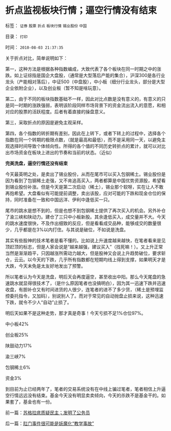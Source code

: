 # 折点监视板块行情；逼空行情没有结束

标签： `证券` `股票` `折点` `板块行情` `锡业股份` `中国` 

目录： `打印`

时间： `2010-08-03 21:37:35`

关于折点对比，简单说明如下：

第一，这种方法是根据各种指数编成，大致代表了各个板块在同一时期之中的涨跌。如上证综指是国企大盘股，（通常是大型落后产能的集合），沪深300是各行业龙头（产能相对落后），中证500（中盘股），中小板（细分行业龙头，部分是大型企业依附企业），以及创业板（暂不知是啥玩意）。

第二，由于不同的板块指数基础不一样，因此对比点数是没有意义的，有意义的只是同一时期的涨跌强弱，表明该阶段同样市场背景下的资金流出流入的意愿，和相对应的股票的活跃程度。后者有着直接的操盘意义。

第三，采取折点的原因是避免主观采样。

第四，各个指数的转折期有差别，因此在上转下，或者下转上的过程中，选择各个指数在同一个转期的极限点数，（就是最高和最低），而不是采用同一天，以避免主观选择时间导致个体倾向性。所得的各个值的不同历史转折点的累计，就可以对比出市场资金在板块上进出的节奏和当前的状态。（近似）

**完美洗盘，逼空行情还没有结束**

今天最英明之处，是卖出了锡业股份，从而在尾市可以买入包钢稀土。锡业股份是因为看到了包钢稀土走强，又不肯追高买入，两者都算是中国优势资源股，希望看到锡业股份补涨。但是今天是第二次启动（稀土），锡业那个软呀，实在让人不敢再抱希望。大盘看似有可能提前调整，卖出该股，应对可能的下跌和现金仓位的保持，同时准备在一致和中国远洋、伊利中逢低买一只。

尾市的跳水是想不到的，但是也想不到包钢稀土提供了再次买入的机会。另外补仓了渝三峡和陕动力。建仓了三只中小板新股。其余逢低买入，成交量并不大。今天的跳水速度很快，不及作出细致的反应，但是看看成交品种，能够成交的数量很少，几乎都是在3%以内打住。与其说是破位，不如说是洗盘。

其实有些股神的技术笔者是看不懂的。比如说上升速度越来越快，在笔者看来是见顶赶顶的标志，但是人家会说是“越来越强，建议买入”（找死嘛！）。又上升正常当然是渐渐趋平，只因越涨所需动力越大，但是股神又会说上升趋势破位，要求斩仓，云云。以今天的下跌，几乎所有指数都在短期均线上得到支撑，如果明天才是大跌，今天未免是太友好地发出了预警。

所以笔者认为今天是洗盘，明后天会再度逼空，甚至收出中阳。那么今天尾盘的急速跳水就显得很技术了，（是什么原因笔者也没搞明白），因为其一迅速下跌并迅速收盘，有胆补仓又有时间进货的人很少，连笔者的进不了多少货，（稀土是预埋监控委托指令，又加码），别说别人了。而对于常见的自动抛盘止损来说，这种迅速下跌，就令不少人“自动”止损了。

明后天如果不是这种走势，那才真是奇事！今天亏损不足1%仓位97%。

中小板42%

创业板25%

陕鼓动力17%

渝三峡7%

包钢稀土6%

资金3%

到目前为止已经两年了，笔者的交易系统没有在中线上骗过笔者，笔者相信上升逼空行情远远没有结束。基金今天没有明显卖卖倾向，今天的杀跌不是基金干的。如果套了，基金也有一份。



前一篇：[苏格拉底质疑民主；发明了公务员](../../../2010/8/3/苏格拉底质疑民主；发明了公务员.md)

后一篇：[肛门事件很可能是妖魔化“教学事故”](../../../2010/8/3/肛门事件很可能是妖魔化“教学事故”.md)